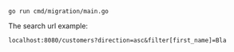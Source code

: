 ```go run cmd/migration/main.go```

The search url example:
```
localhost:8080/customers?direction=asc&filter[first_name]=Bla
```
